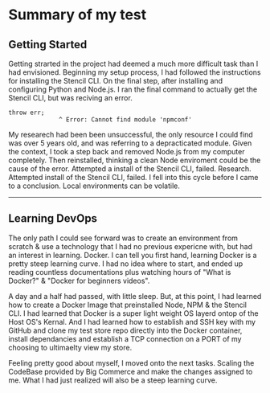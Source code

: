 # Summary of my test

## Getting Started

Getting strarted in the project had deemed a much more difficult task than I had envisioned. Beginning my setup process, I had followed the instructions for installing the Stencil CLI. On the final step, after installing and configuring Python and Node.js. I ran the final command to actually get the Stencil CLI, but was reciving an error.

```
throw err;
              ^ Error: Cannot find module 'npmconf'
```

My researech had been been unsuccessful, the only resource I could find was over 5 years old, and was referring to a depracticated module. Given the context, I took a step back and removed Node.js from my computer completely. Then reinstalled, thinking a clean Node enviroment could be the cause of the error. Attempted a install of the Stencil CLI, failed. Research. Attempted install of the Stencil CLI, failed. I fell into this cycle before I came to a conclusion. Local environments can be volatile.

---

## Learning DevOps

The only path I could see forward was to create an environment from scratch & use a technology that I had no previous expericne with, but had an interest in learning. Docker. I can tell you first hand, learning Docker is a pretty steep learning curve. I had no idea where to start, and ended up reading countless documentations plus watching hours of "What is Docker?" & "Docker for beginners videos".

A day and a half had passed, with little sleep. But, at this point, I had learned how to create a Docker Image that preinstalled Node, NPM & the Stencil CLI. I had learned that Docker is a super light weight OS layerd ontop of the Host OS's Kernal. And I had learned how to establish and SSH key with my GitHub and clone my test store repo directly into the Docker container, install dependancies and establish a TCP connection on a PORT of my choosing to ultimaelty view my store.

Feeling pretty good about myself, I moved onto the next tasks. Scaling the CodeBase provided by Big Commerce and make the changes assigned to me. What I had just realized will also be a steep learning curve.
